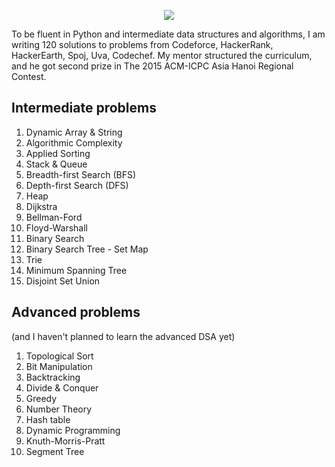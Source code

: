 
<p align="center">
  <img src="https://user-images.githubusercontent.com/67547213/197374505-e15c8e98-e88c-4b79-a57f-f4df85070df3.png">
</p>

To be fluent in Python and intermediate data structures and algorithms, I am writing 120 solutions to problems from Codeforce, HackerRank, HackerEarth, Spoj, Uva, Codechef. My mentor structured the curriculum, and he got second prize in The 2015 ACM-ICPC Asia Hanoi Regional Contest.

## Intermediate problems
  1. Dynamic Array & String
  2. Algorithmic Complexity
  3. Applied Sorting
  4. Stack & Queue
  5. Breadth-first Search (BFS)
  6. Depth-first Search	(DFS)
  7. Heap
  8. Dijkstra
  9. Bellman-Ford
  10. Floyd-Warshall
  11. Binary Search
  12. Binary Search Tree - Set Map
  13. Trie
  14. Minimum Spanning Tree
  15. Disjoint Set Union

## Advanced problems
(and I haven't planned to learn the advanced DSA yet)

  1. Topological Sort 
  2. Bit Manipulation
  3. Backtracking 
  4. Divide & Conquer
  5. Greedy 
  6. Number Theory
  7. Hash table 
  8. Dynamic Programming
  9. Knuth-Morris-Pratt 
  10. Segment Tree
